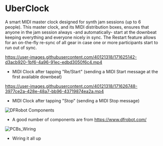 # UberClock

A smart MIDI master clock designed for synth jam sessions (up to 6 people). This master clock, and its MIDI distribution boxes, ensures that anyone in the jam session always -and automatically- start at the downbeat keeping everything and everyone nicely in sync. The Restart feature allows for an on-the-fly re-sync of all gear in case one or more participants start to run out of sync.

https://user-images.githubusercontent.com/40121318/171625142-d3acb920-1bf6-4a96-91ec-edbd3050f6c4.mp4
* MIDI Clock after tapping "Re/Start" (sending a MIDI Start message at the first available downbeat)

https://user-images.githubusercontent.com/40121318/171626748-3977ce2a-428e-48a7-bb96-43719874ea2a.mp4
* MIDI Clock after tapping "Stop" (sending a MIDI Stop message)

![DFRobot Components](https://user-images.githubusercontent.com/40121318/171664700-2a892432-a826-4981-a90e-702dea44947c.png)
* A good number of components are from https://www.dfrobot.com/

![PCBs_Wiring](https://user-images.githubusercontent.com/40121318/171876208-120e7262-75a6-49fe-abf5-4807657e300a.png)
* Wiring it all up
